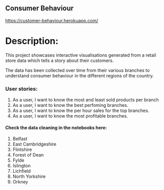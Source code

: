 ## Consumer Behaviour 
https://customer-behaviour.herokuapp.com/

# Description: 
This project showcases interactive visualisations generated from a retail store data
which tells a story about their customers.

The data has been collected over time from their various branches to understand consumer behaviour in the different regions of the
country. 






### User stories: 

1. As a user, I want to know the most and least sold products per branch
2. As a user, I want to know the best perfoming branches. 
3. As a user, I want to know the per hour sales for the top branches. 
4. As a user, I want to know the most profitable branches.



#### Check the data cleaning in the notebooks here: 
1. Belfast
2. East Cambridgeshire
3. Flintshire
4. Forest of Dean
5. Fylde
6. Islington 
7. Lichfield
8. North Yorkshire
9. Orkney

